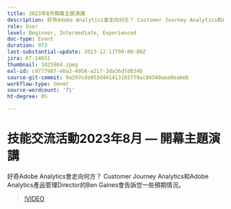 ```yaml
---
title: 2023年8月開幕主題演講
description: 好奇Adobe Analytics會走向何方？ Customer Journey Analytics和Adobe Analytics產品管理Director的Ben Gaines會告訴您一些預期情況。
role: User
level: Beginner, Intermediate, Experienced
doc-type: Event
duration: 973
last-substantial-update: 2023-12-11T00:00:00Z
jira: KT-14651
thumbnail: 3425984.jpeg
exl-id: c9777907-e0a2-4958-a217-3da36dfd034b
source-git-commit: 9a297cda953d4414131657f9ac84580aea0eabeb
workflow-type: tm+mt
source-wordcount: '71'
ht-degree: 0%

---
```


# 技能交流活動2023年8月 — 開幕主題演講

好奇Adobe Analytics會走向何方？ Customer Journey Analytics和Adobe Analytics產品管理Director的Ben Gaines會告訴您一些預期情況。

>[!VIDEO](https://video.tv.adobe.com/v/3454427/?learn=on&captions=chi_hant)
